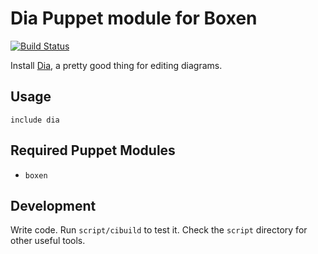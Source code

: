 # Dia Puppet module for Boxen

[![Build Status](https://travis-ci.org/boxen/puppet-dia.png?branch=master)](https://travis-ci.org/boxen/puppet-dia)

Install [Dia](http://sourceforge.net/projects/dia-installer/), a pretty good thing for editing diagrams.

## Usage

```puppet
include dia
```

## Required Puppet Modules

* `boxen`

## Development

Write code. Run `script/cibuild` to test it. Check the `script`
directory for other useful tools.
